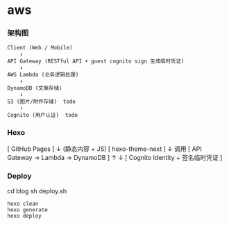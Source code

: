 # aws


### 架构图

    Client (Web / Mobile)
        ↓
    API Gateway (RESTful API + guest cognito sign 生成临时凭证) 
        ↓
    AWS Lambda (业务逻辑处理)
        ↓
    DynamoDB (文章存储)
        ↓
    S3 (图片/附件存储)  todo
        ↓
    Cognito (用户认证)  todo


### Hexo

[ GitHub Pages ]
       ↓ (静态内容 + JS)
 [ hexo-theme-next ]
       ↓ 调用
 [ API Gateway → Lambda → DynamoDB ]
       ↑            ↓
 [ Cognito Identity + 签名临时凭证 ]


 ### Deploy

 cd blog
 sh deploy.sh

    hexo clean
    hexo generate
    hexo deploy

